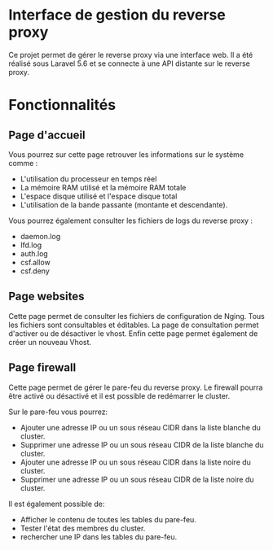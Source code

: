 # Interface de gestion du reverse proxy

Ce projet permet de gérer le reverse proxy via une interface web. Il a été réalisé sous Laravel 5.6 et se connecte à une API distante sur le reverse proxy.


# Fonctionnalités

## Page d'accueil

Vous pourrez sur cette page retrouver les informations sur le système comme :
* L'utilisation du processeur en temps réel
* La mémoire RAM utilisé et la mémoire RAM totale 
* L'espace disque utilisé et l'espace disque total
* L'utilisation de la bande passante (montante et descendante).

Vous pourrez également consulter les fichiers de logs du reverse proxy :
* daemon.log
* lfd.log
* auth.log
* csf.allow
* csf.deny

## Page websites
Cette page permet de consulter les fichiers de configuration de Nging. Tous les fichiers sont consultables et éditables.
La page de consultation permet d'activer ou de désactiver le vhost.
Enfin cette page permet également de créer un nouveau Vhost.

## Page firewall

Cette page permet de gérer le pare-feu du reverse proxy. Le firewall pourra être activé ou désactivé et il est possible de redémarrer le cluster.

Sur le pare-feu vous pourrez:
* Ajouter une adresse IP ou un sous réseau CIDR dans la liste blanche du cluster.
* Supprimer une adresse IP ou un sous réseau CIDR de la liste blanche du cluster.
* Ajouter une adresse IP ou un sous réseau CIDR dans la liste noire du cluster.
* Supprimer une adresse IP ou un sous réseau CIDR de la liste noire du cluster.

Il est également possible de:
* Afficher le contenu de toutes les tables du pare-feu.
* Tester l'état des membres du cluster.
* rechercher une IP dans les tables du pare-feu.